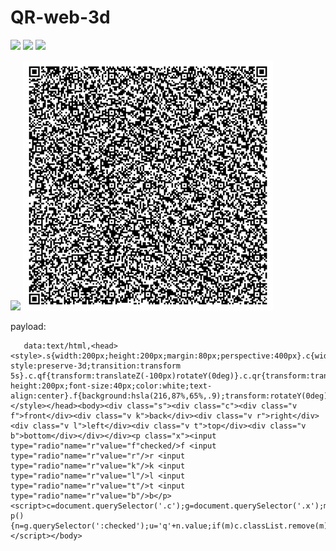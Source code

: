 # QR-web-3d
[![](https://img.shields.io/badge/-Language-D8D81F?style=for-the-badge&logo=javascript&logoColor=white)]() [![](https://img.shields.io/badge/-Language-CF60DF?style=for-the-badge&logo=html5&logoColor=white)]() [![](https://img.shields.io/badge/-Language-5BC5E3?style=for-the-badge&logo=css3&logoColor=white)]()

<img src="./~Gifs/preview.gif" width="250">
<img src="./~Gifs/qr.gif" width="400">

payload:

       data:text/html,<head><style>.s{width:200px;height:200px;margin:80px;perspective:400px}.c{width:200px;height:200px;position:relative;transform-style:preserve-3d;transition:transform 5s}.c.qf{transform:translateZ(-100px)rotateY(0deg)}.c.qr{transform:translateZ(-100px)rotateY(-90deg)}.c.qk{transform:translateZ(-100px)rotateY(-180deg)}.c.ql{transform:translateZ(-100px)rotateY(90deg)}.c.qt{transform:translateZ(-150px)rotateX(-90deg)}.c.qb{transform:translateZ(-150px)rotateX(90deg)}.v{position:absolute;width:200px;height:200px;line-height:200px;font-size:40px;color:white;text-align:center}.f{background:hsla(216,87%,65%,.9);transform:rotateY(0deg)translateZ(100px)}.r{background:hsla(0,49%,54%,.9);transform:rotateY(90deg)translateZ(100px)}.k{background:hsla(41,87%,65%,.9);transform:rotateY(180deg)translateZ(100px)}.l{background:hsla(146,49%,54%,.9);transform:rotateY(-90deg)translateZ(100px)}.t{background:hsla(0,0%,30%,.9);transform:rotateX(90deg)translateZ(100px)}.b{background:hsla(0,0%,30%,.9);transform:rotateX(-90deg)translateZ(100px)}</style></head><body><div class="s"><div class="c"><div class="v f">front</div><div class="v k">back</div><div class="v r">right</div><div class="v l">left</div><div class="v t">top</div><div class="v b">bottom</div></div></div><p class="x"><input type="radio"name="r"value="f"checked/>f <input type="radio"name="r"value="r"/>r <input type="radio"name="r"value="k"/>k <input type="radio"name="r"value="l"/>l <input type="radio"name="r"value="t"/>t <input type="radio"name="r"value="b"/>b</p><script>c=document.querySelector('.c');g=document.querySelector('.x');m='';function p(){n=g.querySelector(':checked');u='q'+n.value;if(m)c.classList.remove(m);c.classList.add(u);m=u}p();g.addEventListener('change',p)</script></body>
